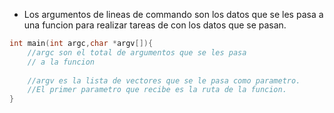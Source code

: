 - Los argumentos de lineas de commando son los datos que se les pasa a una funcion para realizar tareas de con los datos que se pasan.
```c
int main(int argc,char *argv[]){
	//argc son el total de argumentos que se les pasa
	// a la funcion
    
    //argv es la lista de vectores que se le pasa como parametro.
    //El primer parametro que recibe es la ruta de la funcion.
}
```